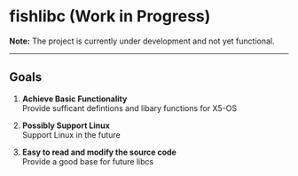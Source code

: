 # fishlibc (Work in Progress)

**Note:** The project is currently under development and not yet functional.

---

## Goals

1. **Achieve Basic Functionality**  
   Provide sufficant defintions and libary functions for X5-OS

2. **Possibly Support Linux**  
   Support Linux in the future
   
3. **Easy to read and modify the source code**  
   Provide a good base for future libcs
   
